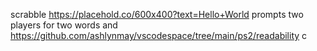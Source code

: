 scrabble
https://placehold.co/600x400?text=Hello+World
prompts two players for two words and 
https://github.com/ashlynmay/vscodespace/tree/main/ps2/readability
c